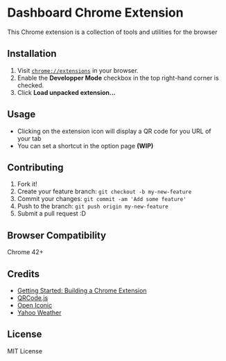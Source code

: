 # Dashboard Chrome Extension

This Chrome extension is a collection of tools and utilities for the browser

## Installation

1. Visit [`chrome://extensions`](chrome://extensions) in your browser.
2. Enable the **Developper Mode** checkbox in the top right-hand corner is checked.
3. Click **Load unpacked extension...**

## Usage

* Clicking on the extension icon will display a QR code for you URL of your tab
* You can set a shortcut in the option page **(WIP)**

## Contributing

1. Fork it!
2. Create your feature branch: `git checkout -b my-new-feature`
3. Commit your changes: `git commit -am 'Add some feature'`
4. Push to the branch: `git push origin my-new-feature`
5. Submit a pull request :D

## Browser Compatibility

Chrome 42+

## Credits

* [Getting Started: Building a Chrome Extension](https://developer.chrome.com/extensions/getstarted)
* [QRCode.js](https://github.com/davidshimjs/qrcodejs)
* [Open Iconic](https://useiconic.com/open)
* [Yahoo Weather](https://developer.yahoo.com/weather/)

## License

MIT License
